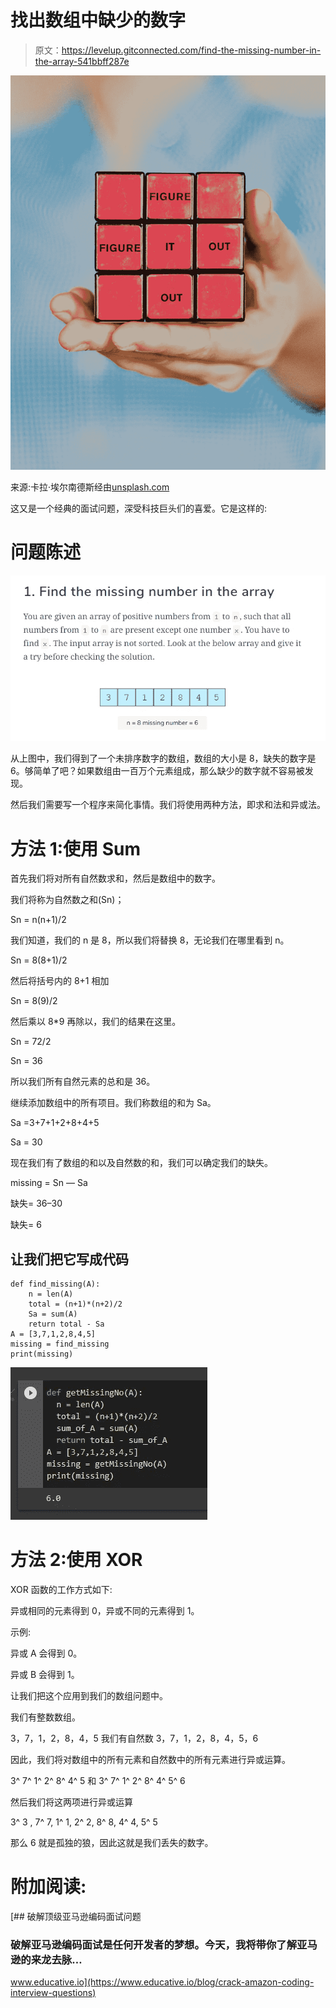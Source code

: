 # 找出数组中缺少的数字

> 原文：<https://levelup.gitconnected.com/find-the-missing-number-in-the-array-541bbff287e>

![](img/033ca5157c21bb50c505ab37a2979dfc.png)

来源:卡拉·埃尔南德斯经由[unsplash.com](https://unsplash.com/photos/LrlyZzX6Sws)

这又是一个经典的面试问题，深受科技巨头们的喜爱。它是这样的:

# 问题陈述

![](img/2e6384fa30089cc2d28c2a810f4e7805.png)

从上图中，我们得到了一个未排序数字的数组，数组的大小是 8，缺失的数字是 6。够简单了吧？如果数组由一百万个元素组成，那么缺少的数字就不容易被发现。

然后我们需要写一个程序来简化事情。我们将使用两种方法，即求和法和异或法。

# 方法 1:使用 Sum

首先我们将对所有自然数求和，然后是数组中的数字。

我们将称为自然数之和(Sn)；

Sn = n(n+1)/2

我们知道，我们的 n 是 8，所以我们将替换 8，无论我们在哪里看到 n。

Sn = 8(8+1)/2

然后将括号内的 8+1 相加

Sn = 8(9)/2

然后乘以 8*9 再除以，我们的结果在这里。

Sn = 72/2

Sn = 36

所以我们所有自然元素的总和是 36。

继续添加数组中的所有项目。我们称数组的和为 Sa。

Sa =3+7+1+2+8+4+5

Sa = 30

现在我们有了数组的和以及自然数的和，我们可以确定我们的缺失。

missing = Sn — Sa

缺失= 36–30

缺失= 6

## 让我们把它写成代码

```
def find_missing(A):
    n = len(A)
    total = (n+1)*(n+2)/2
    Sa = sum(A)
    return total - Sa
A = [3,7,1,2,8,4,5]
missing = find_missing
print(missing)
```

![](img/b91faaea1040f58b567852add4e91f79.png)

# 方法 2:使用 XOR

XOR 函数的工作方式如下:

异或相同的元素得到 0，异或不同的元素得到 1。

示例:

异或 A 会得到 0。

异或 B 会得到 1。

让我们把这个应用到我们的数组问题中。

我们有整数数组。

3，7，1，2，8，4，5 我们有自然数 3，7，1，2，8，4，5，6

因此，我们将对数组中的所有元素和自然数中的所有元素进行异或运算。

3^ 7^ 1^ 2^ 8^ 4^ 5 和 3^ 7^ 1^ 2^ 8^ 4^ 5^ 6

然后我们将这两项进行异或运算

3^ 3 , 7^ 7, 1^ 1, 2^ 2, 8^ 8, 4^ 4, 5^ 5

那么 6 就是孤独的狼，因此这就是我们丢失的数字。

# 附加阅读:

[](https://www.educative.io/blog/crack-amazon-coding-interview-questions) [## 破解顶级亚马逊编码面试问题

### 破解亚马逊编码面试是任何开发者的梦想。今天，我将带你了解亚马逊的来龙去脉…

www.educative.io](https://www.educative.io/blog/crack-amazon-coding-interview-questions)